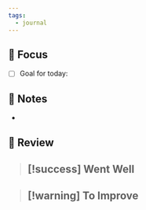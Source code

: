 ```yaml
---
tags:
  - journal
---
```

## 🎯 Focus

- [ ] Goal for today: 

## 📓 Notes

- 

## 🔄 Review  

> [!success] **Went Well**  
> -   

> [!warning] **To Improve**  
> -
